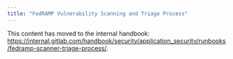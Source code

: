 ```yaml
---
title: "FedRAMP Vulnerability Scanning and Triage Process"
---
```


This content has moved to the internal handbook: <https://internal.gitlab.com/handbook/security/application_security/runbooks/fedramp-scanner-triage-process/>.
